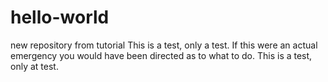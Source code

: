 # hello-world
new repository from tutorial
This is a test, only a test. If this were an actual emergency you 
would have been directed as to what to do. This is a test, only at test.  
